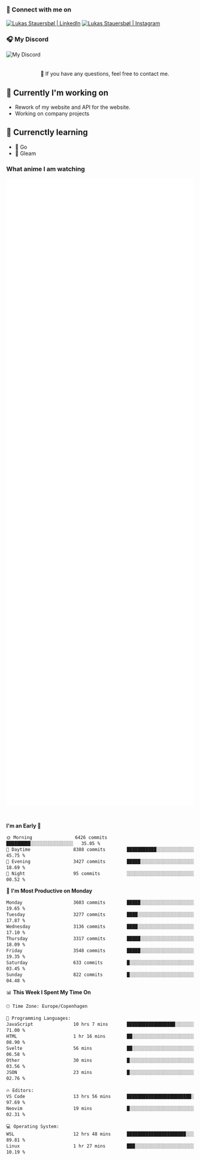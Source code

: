### 🔗 Connect with me on
<a href="https://www.instagram.com/lukas_stauersbol" target="_blank"><img align="center" src="https://raw.githubusercontent.com/stauersbol/stauersbol/main/images/instagram.svg" alt="Lukas Stauersbøl | LinkedIn" width="30px"/></a>
<a href="https://www.linkedin.com/in/lukas-stauersbol/" target="_blank"><img align="center" src="https://raw.githubusercontent.com/stauersbol/stauersbol/main/images/linkedin.svg" alt="Lukas Stauersbøl | Instagram" width="30px"/></a>

<p align="center">
 <h3>🎧 My Discord</h3>
 <img align="left" height="55px" src="https://discord.c99.nl/widget/theme-2/147806323323568128.png" alt="My Discord" />
</p>

<br/>
<br/>
<br/>
💬 If you have any questions, feel free to contact me.

## 🔭 Currently I'm working on
- Rework of my website and API for the website.
- Working on company projects
 
## 🌱 Currenctly learning
- 💙 Go
- 💜 Gleam

### What anime I am watching
<a href="https://anilist.co/user/slashiy/" align="center"><img align="center" width="500px" src="metrics.plugin.personal.anilist.svg" /></a>

<br/>

<!--START_SECTION:waka-->
**I'm an Early 🐤** 

```text
🌞 Morning                6426 commits        █████████░░░░░░░░░░░░░░░░   35.05 % 
🌆 Daytime                8388 commits        ███████████░░░░░░░░░░░░░░   45.75 % 
🌃 Evening                3427 commits        █████░░░░░░░░░░░░░░░░░░░░   18.69 % 
🌙 Night                  95 commits          ░░░░░░░░░░░░░░░░░░░░░░░░░   00.52 % 
```
📅 **I'm Most Productive on Monday** 

```text
Monday                   3603 commits        █████░░░░░░░░░░░░░░░░░░░░   19.65 % 
Tuesday                  3277 commits        ████░░░░░░░░░░░░░░░░░░░░░   17.87 % 
Wednesday                3136 commits        ████░░░░░░░░░░░░░░░░░░░░░   17.10 % 
Thursday                 3317 commits        █████░░░░░░░░░░░░░░░░░░░░   18.09 % 
Friday                   3548 commits        █████░░░░░░░░░░░░░░░░░░░░   19.35 % 
Saturday                 633 commits         █░░░░░░░░░░░░░░░░░░░░░░░░   03.45 % 
Sunday                   822 commits         █░░░░░░░░░░░░░░░░░░░░░░░░   04.48 % 
```


📊 **This Week I Spent My Time On** 

```text
🕑︎ Time Zone: Europe/Copenhagen

💬 Programming Languages: 
JavaScript               10 hrs 7 mins       ██████████████████░░░░░░░   71.00 % 
HTML                     1 hr 16 mins        ██░░░░░░░░░░░░░░░░░░░░░░░   08.90 % 
Svelte                   56 mins             ██░░░░░░░░░░░░░░░░░░░░░░░   06.58 % 
Other                    30 mins             █░░░░░░░░░░░░░░░░░░░░░░░░   03.56 % 
JSON                     23 mins             █░░░░░░░░░░░░░░░░░░░░░░░░   02.76 % 

🔥 Editors: 
VS Code                  13 hrs 56 mins      ████████████████████████░   97.69 % 
Neovim                   19 mins             █░░░░░░░░░░░░░░░░░░░░░░░░   02.31 % 

💻 Operating System: 
WSL                      12 hrs 48 mins      ██████████████████████░░░   89.81 % 
Linux                    1 hr 27 mins        ███░░░░░░░░░░░░░░░░░░░░░░   10.19 % 
```


<!--END_SECTION:waka-->
